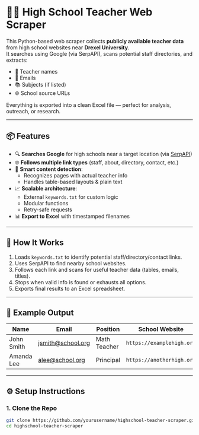# 🕵️‍♂️ High School Teacher Web Scraper

This Python-based web scraper collects **publicly available teacher data** from high school websites near **Drexel University**.  
It searches using Google (via SerpAPI), scans potential staff directories, and extracts:

- 👤 Teacher names  
- 📧 Emails  
- 📚 Subjects (if listed)  
- 🌐 School source URLs

Everything is exported into a clean Excel file — perfect for analysis, outreach, or research.

---

## 📦 Features

- 🔍 **Searches Google** for high schools near a target location (via [SerpAPI](https://serpapi.com/))
- 🌐 **Follows multiple link types** (staff, about, directory, contact, etc.)
- 🧠 **Smart content detection**:
  - Recognizes pages with actual teacher info
  - Handles table-based layouts & plain text
- 📈 **Scalable architecture**:
  - External `keywords.txt` for custom logic
  - Modular functions
  - Retry-safe requests
- 📊 **Export to Excel** with timestamped filenames

---

## 🚀 How It Works

1. Loads `keywords.txt` to identify potential staff/directory/contact links.
2. Uses SerpAPI to find nearby school websites.
3. Follows each link and scans for useful teacher data (tables, emails, titles).
4. Stops when valid info is found or exhausts all options.
5. Exports final results to an Excel spreadsheet.

---

## 🧪 Example Output

| Name           | Email               | Position        | School Website               |
|----------------|---------------------|------------------|-------------------------------|
| John Smith     | jsmith@school.org   | Math Teacher     | `https://examplehigh.org`    |
| Amanda Lee     | alee@school.org     | Principal        | `https://anotherhigh.org`    |

---

## ⚙️ Setup Instructions

### 1. Clone the Repo

```bash
git clone https://github.com/yourusername/highschool-teacher-scraper.git
cd highschool-teacher-scraper
